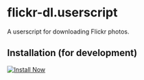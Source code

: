 # flickr-dl.userscript
A userscript for downloading Flickr photos.

## Installation (for development)
[![Install Now](https://img.shields.io/badge/install-latest-green.svg)](https://github.com/f2face/flickr-dl.userscript/raw/master/flickr-dl.user.js)